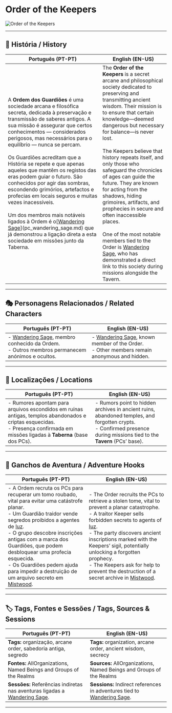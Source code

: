 # Order of the Keepers

![Order of the Keepers](assets/organization/org_blank.png)

---

## 📖 História / History

| **Português (PT-PT)**                                                                                                                                                                                                                                                                                                                                                                                                                                                                                                                                                                                                                                                                                                  | **English (EN-US)**                                                                                                                                                                                                                                                                                                                                                                                                                                                                                                                                                                                                                                                                                                |
| ---------------------------------------------------------------------------------------------------------------------------------------------------------------------------------------------------------------------------------------------------------------------------------------------------------------------------------------------------------------------------------------------------------------------------------------------------------------------------------------------------------------------------------------------------------------------------------------------------------------------------------------------------------------------------------------------------------------------- | ------------------------------------------------------------------------------------------------------------------------------------------------------------------------------------------------------------------------------------------------------------------------------------------------------------------------------------------------------------------------------------------------------------------------------------------------------------------------------------------------------------------------------------------------------------------------------------------------------------------------------------------------------------------------------------------------------------------ |
| A **Ordem dos Guardiões** é uma sociedade arcana e filosófica secreta, dedicada à preservação e transmissão de saberes antigos. A sua missão é assegurar que certos conhecimentos — considerados perigosos, mas necessários para o equilíbrio — nunca se percam. <br><br> Os Guardiões acreditam que a História se repete e que apenas aqueles que mantêm os registos das eras podem guiar o futuro. São conhecidos por agir das sombras, escondendo grimórios, artefactos e profecias em locais seguros e muitas vezes inacessíveis. <br><br> Um dos membros mais notáveis ligados à Ordem é o[[Wandering Sage](pc_wandering_sage.md)](pc_wandering_sage.md) que já demonstrou a ligação direta a esta sociedade em missões junto da Taberna. | The **Order of the Keepers** is a secret arcane and philosophical society dedicated to preserving and transmitting ancient wisdom. Their mission is to ensure that certain knowledge—deemed dangerous but necessary for balance—is never lost. <br><br> The Keepers believe that history repeats itself, and only those who safeguard the chronicles of ages can guide the future. They are known for acting from the shadows, hiding grimoires, artifacts, and prophecies in secure and often inaccessible places. <br><br> One of the most notable members tied to the Order is [Wandering Sage](pc_wandering_sage.md), who has demonstrated a direct link to this society during missions alongside the Tavern. |

---

## 🎭 Personagens Relacionados / Related Characters

| **Português (PT-PT)**                                                                                                   | **English (EN-US)**                                                                                                  |
| ----------------------------------------------------------------------------------------------------------------------- | -------------------------------------------------------------------------------------------------------------------- |
| - [Wandering Sage](pc_wandering_sage.md), membro conhecido da Ordem.<br>- Outros membros permanecem anónimos e ocultos. | - [Wandering Sage](pc_wandering_sage.md), known member of the Order.<br>- Other members remain anonymous and hidden. |

---

## 📍 Localizações / Locations

| **Português (PT-PT)** | **English (EN-US)** |
| --------------------- | ------------------- |
| - Rumores apontam para arquivos escondidos em ruínas antigas, templos abandonados e criptas esquecidas.<br>- Presença confirmada em missões ligadas à **Taberna** (base dos PCs). | - Rumors point to hidden archives in ancient ruins, abandoned temples, and forgotten crypts.<br>- Confirmed presence during missions tied to the **Tavern** (PCs’ base). |

---

## 🧩 Ganchos de Aventura / Adventure Hooks

| **Português (PT-PT)** | **English (EN-US)** |
| --------------------- | ------------------- |
| - A Ordem recruta os PCs para recuperar um tomo roubado, vital para evitar uma catástrofe planar.<br>- Um Guardião traidor vende segredos proibidos a agentes de [Iuz](../iuz/greater_boneheart.md).<br>- O grupo descobre inscrições antigas com a marca dos Guardiões, que podem desbloquear uma profecia esquecida.<br>- Os Guardiões pedem ajuda para impedir a destruição de um arquivo secreto em [Mistwood](mistwood.md). | - The Order recruits the PCs to retrieve a stolen tome, vital to prevent a planar catastrophe.<br>- A traitor Keeper sells forbidden secrets to agents of [Iuz](../iuz/greater_boneheart.md).<br>- The party discovers ancient inscriptions marked with the Keepers’ sigil, potentially unlocking a forgotten prophecy.<br>- The Keepers ask for help to prevent the destruction of a secret archive in [Mistwood](mistwood.md). |

---
## 🏷️ Tags, Fontes e Sessões / Tags, Sources & Sessions

| **Português (PT-PT)**                                                                               | **English (EN-US)**                                                                              |
| --------------------------------------------------------------------------------------------------- | ------------------------------------------------------------------------------------------------ |
| **Tags:** organização, arcane order, sabedoria antiga, segredo                                      | **Tags:** organization, arcane order, ancient wisdom, secrecy                                    |
| **Fontes:** AllOrganizations, Named Beings and Groups of the Realms                                 | **Sources:** AllOrganizations, Named Beings and Groups of the Realms                             |
| **Sessões:** Referências indiretas nas aventuras ligadas a [Wandering Sage](/pc_wandering_sage.md). | **Sessions:** Indirect references in adventures tied to [Wandering Sage](/pc_wandering_sage.md). |


---